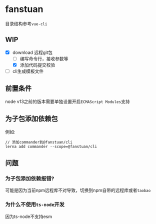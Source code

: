 # fanstuan
目录结构参考`vue-cli`
## WIP
- [x] download 远程git包
    - [ ] 编写命令行，接收参数等
    - [x] 添加代码提交校验
- [ ] cli生成模板文件
## 前置条件
node v13之前的版本需要单独设置开启`ECMAScript Modules`支持
## 为子包添加依赖包
例如:
```
// 添加commander到@fanstuan/cli
lerna add commander --scope=@fanstuan/cli
```
## 问题
### 为子包添加依赖报错?
可能是因为当前npm远程库不对导致，切换到npm自带的远程库或者`taobao`
### 为什么不使用`ts-node`开发
因为ts-node不支持esm